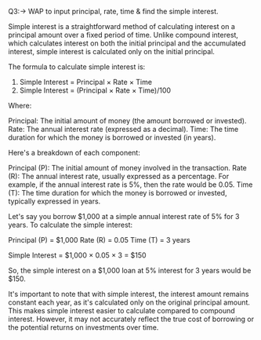 Q3:-> WAP to input principal, rate, time & find the simple interest.

Simple interest is a straightforward method of calculating interest on a principal amount over a fixed period of time. Unlike compound interest, which calculates interest on both the initial principal and the accumulated interest, simple interest is calculated only on the initial principal.

The formula to calculate simple interest is:
1. Simple Interest = Principal × Rate × Time
2. Simple Interest = (Principal × Rate × Time)/100

Where:

Principal: The initial amount of money (the amount borrowed or invested).
Rate: The annual interest rate (expressed as a decimal).
Time: The time duration for which the money is borrowed or invested (in years).

Here's a breakdown of each component:

Principal (P): The initial amount of money involved in the transaction.
Rate (R): The annual interest rate, usually expressed as a percentage. For example, if the annual interest rate is 5%, then the rate would be 0.05.
Time (T): The time duration for which the money is borrowed or invested, typically expressed in years.


Let's say you borrow $1,000 at a simple annual interest rate of 5% for 3 years. To calculate the simple interest:

Principal (P) = $1,000
Rate (R) = 0.05
Time (T) = 3 years

Simple Interest = $1,000 × 0.05 × 3 = $150

So, the simple interest on a $1,000 loan at 5% interest for 3 years would be $150.

It's important to note that with simple interest, the interest amount remains constant each year, as it's calculated only on the original principal amount. This makes simple interest easier to calculate compared to compound interest. However, it may not accurately reflect the true cost of borrowing or the potential returns on investments over time.